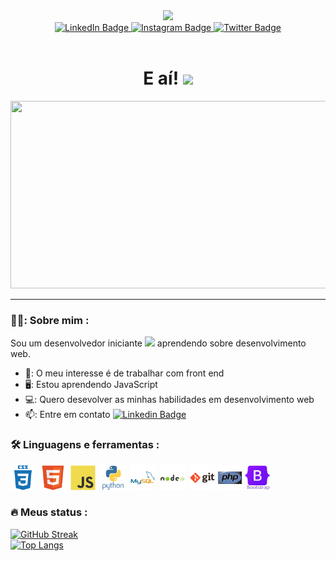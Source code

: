 <div id="header" align="center">
  <img src="https://media.giphy.com/media/jRf5fsn8G6YaogAWxn/giphy.gif" width="100"/>
  <div id="badges">
  <a href="https://www.linkedin.com/in/fellipe-m-dino-275309181/">
    <img src="https://img.shields.io/badge/LinkedIn-C5C6C8?style=for-the-badge&logo=linkedin&logoColor=white" alt="LinkedIn Badge"/>
  </a>
  <a href="https://www.instagram.com/felmiguel/">
    <img src="https://img.shields.io/badge/Instagram-FABFB7?style=for-the-badge&logo=instagram&logoColor=white" alt="Instagram Badge"/>
  </a>
  <a href="https://twitter.com/FellipeMiguel3">
    <img src="https://img.shields.io/badge/Twitter-B2E2F2?style=for-the-badge&logo=twitter&logoColor=white" alt="Twitter Badge"/>
  </a>
</div>
  <img src="https://komarev.com/ghpvc/?username=FellipeMiguel&style=flat-square&color=blue" alt=""/>
  <h1>
  E aí!
  <img src="https://media.giphy.com/media/hvRJCLFzcasrR4ia7z/giphy.gif" width="30px"/>
</h1>
</div>

<div align="center">
  <img src="https://media.giphy.com/media/dWesBcTLavkZuG35MI/giphy.gif" width="600" height="300"/>
</div>

---

### 👨‍💻: Sobre mim :

Sou um desenvolvedor iniciante <img src="https://media.giphy.com/media/WUlplcMpOCEmTGBtBW/giphy.gif" width="30"> aprendendo sobre desenvolvimento web.

- 👀: O meu interesse é de trabalhar com front end
- 🖥️: Estou aprendendo JavaScript
- 💻: Quero desevolver as minhas habilidades em desenvolvimento web
- 📫: Entre em contato [![Linkedin Badge](https://img.shields.io/badge/-Fellipe-C5C6C8?style=flat&logo=Linkedin&logoColor=white)](https://www.linkedin.com/in/fellipe-m-dino-275309181/)

### :hammer_and_wrench: Linguagens e ferramentas :

<div>
  <img src="https://github.com/devicons/devicon/blob/master/icons/css3/css3-plain-wordmark.svg"  title="CSS3" alt="CSS" width="40" height="40"/>&nbsp;
  <img src="https://github.com/devicons/devicon/blob/master/icons/html5/html5-original.svg" title="HTML5" alt="HTML" width="40" height="40"/>&nbsp;
  <img src="https://github.com/devicons/devicon/blob/master/icons/javascript/javascript-original.svg" title="JavaScript" alt="JavaScript" width="40" height="40"/>&nbsp;
   <img src="https://github.com/devicons/devicon/blob/master/icons/python/python-original-wordmark.svg" title="Python" alt="Python" width="40" height="40"/>&nbsp;
  <img src="https://github.com/devicons/devicon/blob/master/icons/mysql/mysql-original-wordmark.svg" title="MySQL"  alt="MySQL" width="40" height="40"/>&nbsp;
  <img src="https://github.com/devicons/devicon/blob/master/icons/nodejs/nodejs-original-wordmark.svg" title="NodeJS" alt="NodeJS" width="40" height="40"/>&nbsp;
  <img src="https://github.com/devicons/devicon/blob/master/icons/git/git-original-wordmark.svg" title="Git" **alt="Git" width="40" height="40"/>
  <img src="https://github.com/devicons/devicon/blob/master/icons/php/php-original.svg" title="Php" **alt="Php" width="40" height="40"/>
  <img src="https://github.com/devicons/devicon/blob/master/icons/bootstrap/bootstrap-original-wordmark.svg" title="boostrap" **alt="boostrap" width="40" height="40"/>
</div>

### :fire: Meus status :

[![GitHub Streak](http://github-readme-streak-stats.herokuapp.com?user=FellipeMiguel&theme=dark&background=000000)](https://git.io/streak-stats)
</br>
[![Top Langs](https://github-readme-stats.vercel.app/api/top-langs/?username=FellipeMiguel&layout=compact&theme=vision-friendly-dark)](https://github.com/anuraghazra/github-readme-stats)




